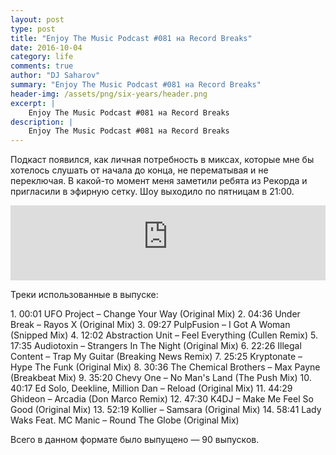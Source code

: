 ```yaml
---
layout: post
type: post
title: "Enjoy The Music Podcast #081 на Record Breaks"
date: 2016-10-04
category: life
comments: true
author: "DJ Saharov"
summary: "Enjoy The Music Podcast #081 на Record Breaks"
header-img: /assets/png/six-years/header.png
excerpt: |
    Enjoy The Music Podcast #081 на Record Breaks
description: |
    Enjoy The Music Podcast #081 на Record Breaks
---
```


<p>
<span class="firstcharacter">П</span>одкаст появился, как личная потребность в миксах, которые мне бы хотелось слушать от начала до конца, не перематывая и не переключая. В какой-то момент меня заметили ребята из Рекорда и пригласили в эфирную сетку. Шоу выходило по пятницам в 21:00.
</p>

<iframe width="100%" height="120" src="https://player-widget.mixcloud.com/widget/iframe/?hide_cover=1&feed=%2Fdjsaharovofficial%2Fenjoy-the-music-podcast-081%2F" frameborder="0" allow="encrypted-media; fullscreen; autoplay; idle-detection; speaker-selection; web-share;" ></iframe>

<p>Треки использованные в выпуске:</p>
1. 00:01 UFO Project – Change Your Way (Original Mix)
2. 04:36 Under Break – Rayos X (Original Mix)
3. 09:27 PulpFusion – I Got A Woman (Snipped Mix)
4. 12:02 Abstraction Unit – Feel Everything (Cullen Remix)
5. 17:35 Audiotoxin – Strangers In The Night (Original Mix)
6. 22:26 Illegal Content – Trap My Guitar (Breaking News Remix)
7. 25:25 Kryptonate – Hype The Funk (Original Mix)
8. 30:36 The Chemical Brothers – Max Payne (Breakbeat Mix)
9. 35:20 Chevy One – No Man's Land (The Push Mix)
10. 40:17 Ed Solo, Deekline, Million Dan – Reload (Original Mix)
11. 44:29 Ghideon – Arcadia (Don Marco Remix)
12. 47:30 K4DJ – Make Me Feel So Good (Original Mix)
13. 52:19 Kollier – Samsara (Original Mix)
14. 58:41 Lady Waks Feat. MC Manic – Round The Globe (Original Mix)

<p>Всего в данном формате было выпущено &mdash; 90 выпусков.</p>